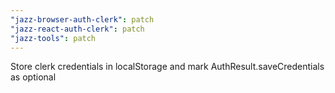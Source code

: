 ```yaml
---
"jazz-browser-auth-clerk": patch
"jazz-react-auth-clerk": patch
"jazz-tools": patch
---
```


Store clerk credentials in localStorage and mark AuthResult.saveCredentials as optional
